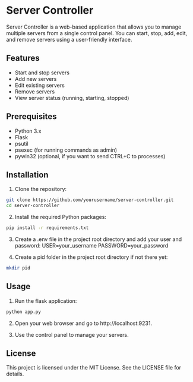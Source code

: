 # Server Controller

Server Controller is a web-based application that allows you to manage multiple servers from a single control panel. You can start, stop, add, edit, and remove servers using a user-friendly interface.

## Features

- Start and stop servers
- Add new servers
- Edit existing servers
- Remove servers
- View server status (running, starting, stopped)

## Prerequisites

- Python 3.x
- Flask
- psutil
- psexec (for running commands as admin)
- pywin32 (optional, if you want to send CTRL+C to processes)

## Installation

1. Clone the repository:

```sh
git clone https://github.com/yourusername/server-controller.git
cd server-controller
```

2. Install the required Python packages:

```sh
pip install -r requirements.txt
```

3. Create a .env file in the project root directory and add your user and password:
USER=your_username
PASSWORD=your_password

4. Create a pid folder in the project root directory if not there yet:
```sh
mkdir pid
```

## Usage
1. Run the flask application:
```sh
python app.py
```

2. Open your web browser and go to http://localhost:9231.

3. Use the control panel to manage your servers.

## License
This project is licensed under the MIT License. See the LICENSE file for details.